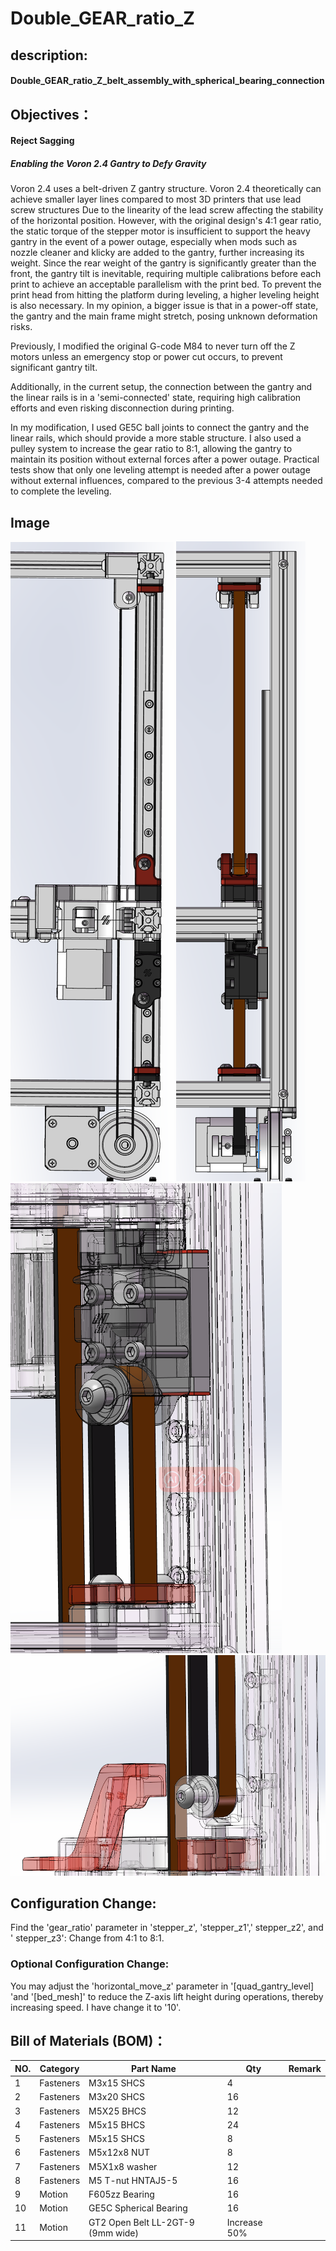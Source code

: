 # Double_GEAR_ratio_Z

## description: 
#### Double_GEAR_ratio_Z_belt_assembly_with_spherical_bearing_connection

## Objectives：
#### Reject Sagging
##### Enabling the Voron 2.4 Gantry to Defy Gravity

Voron 2.4 uses a belt-driven Z gantry structure. Voron 2.4 theoretically can achieve smaller layer lines compared to most 3D printers that use lead screw structures Due to the linearity of the lead screw affecting the stability of the horizontal position. However, with the original design's 4:1 gear ratio, the static torque of the stepper motor is insufficient to support the heavy gantry in the event of a power outage, especially when mods such as nozzle cleaner and klicky are added to the gantry, further increasing its weight. Since the rear weight of the gantry is significantly greater than the front, the gantry tilt is inevitable, requiring multiple calibrations before each print to achieve an acceptable parallelism with the print bed. To prevent the print head from hitting the platform during leveling, a higher leveling height is also necessary. In my opinion, a bigger issue is that in a power-off state, the gantry and the main frame might stretch, posing unknown deformation risks.

Previously, I modified the original G-code M84 to never turn off the Z motors unless an emergency stop or power cut occurs, to prevent significant gantry tilt.

Additionally, in the current setup, the connection between the gantry and the linear rails is in a 'semi-connected' state, requiring high calibration efforts and even risking disconnection during printing.

In my modification, I used GE5C ball joints to connect the gantry and the linear rails, which should provide a more stable structure. I also used a pulley system to increase the gear ratio to 8:1, allowing the gantry to maintain its position without external forces after a power outage. Practical tests show that only one leveling attempt is needed after a power outage without external influences, compared to the previous 3-4 attempts needed to complete the leveling.

## Image
![front](Images/CAD_front_view.png)
![side](Images/CAD_side_view.png)
![Detal1](Images/CAD_Detal_view1.png)
![Detal2](Images/CAD_Detal_view2.png)

## Configuration Change:

Find the 'gear_ratio' parameter in 'stepper_z', 'stepper_z1',' stepper_z2', and ' stepper_z3':
Change from 4:1 to 8:1.

### Optional Configuration Change:

You may adjust the 'horizontal_move_z' parameter in '[quad_gantry_level] 'and '[bed_mesh]' to reduce the Z-axis lift height during operations, thereby increasing speed. I have change it to '10'.


## Bill of Materials (BOM)：
|NO.	|Category	|Part Name						|Qty				|Remark
|--|--|--|--|--|
|1	|Fasteners	|M3x15 SHCS 							|4				|		|
|2	|Fasteners	|M3x20 SHCS 							|16	                  	|		|
|3	|Fasteners	|M5X25 BHCS 						|12				|		|
|4	|Fasteners	|M5x15 BHCS 							|24				|		|
|5	|Fasteners	|M5x15 SHCS 							|8				|		|
|6	|Fasteners	|M5x12x8 NUT						|8				|		|
|7	|Fasteners	|M5X1x8 washer 						|12				|		|
|8	|Fasteners	|M5 T-nut HNTAJ5-5					|16				|		|
|9	|Motion		|F605zz  Bearing 						|16				|		|
|10	|Motion		|GE5C Spherical Bearing 				|16				|		|
|11	|Motion		|GT2 Open Belt LL-2GT-9 (9mm wide)		|Increase 50%		|		|
